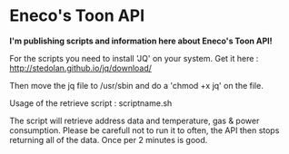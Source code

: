 Eneco's Toon API
==============

<b>I'm publishing scripts and information here about Eneco's Toon API!</b>

For the scripts you need to install 'JQ' on your system. Get it here : http://stedolan.github.io/jq/download/

Then move the jq file to /usr/sbin and do a 'chmod +x jq' on the file.

Usage of the retrieve script :
scriptname.sh <emailadres> <password>

The script will retrieve address data and temperature, gas & power consumption. Please be carefull not to run it to often, the API then stops returning all of the data.
Once per 2 minutes is good.
